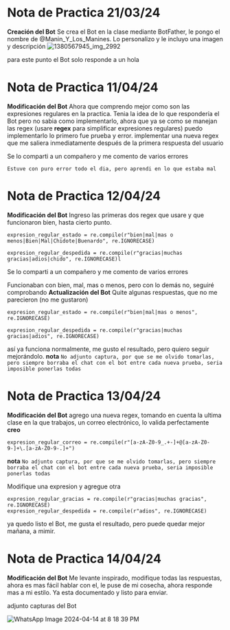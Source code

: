 # Nota de Practica 21/03/24

**Creación del Bot**
Se crea el Bot en la clase mediante BotFather, le pongo el nombre de @Manin_Y_Los_Manines.
Lo personalizo y le incluyo una imagen y descripción
 ![1380567945_img_2992](https://github.com/PZ222/Lenguajes_y_Automatas_Manin/assets/103959963/322c1cd6-bfbc-46dd-9834-a0cd3e9c60de)

para este punto el Bot solo responde a un hola
 
# Nota de Practica 11/04/24

**Modificación del Bot**
Ahora que comprendo mejor como son las expresiones regulares en la practica.
Tenia la idea de lo que respondería el Bot pero no sabia como implementarlo, ahora que ya se como se manejan las regex (usare **regex** para simplificar expresiones regulares) puedo implementarlo
lo primero fue prueba y error.
implementar una nueva regex que me saliera inmediatamente después de la primera respuesta del usuario

Se lo comparti a un compañero y me comento de varios errores

`Estuve con puro error todo el dia, pero aprendi en lo que estaba mal`

# Nota de Practica 12/04/24

**Modificación del Bot**
Ingreso las primeras dos regex que usare y que funcionaron bien, hasta cierto punto.

    expresion_regular_estado = re.compile(r"bien|mal|mas o menos|Bien|Mal|Chidote|Buenardo", re.IGNORECASE)

    expresion_regular_despedida = re.compile(r"gracias|muchas gracias|adios|chido", re.IGNORECASE)l

Se lo comparti a un compañero y me comento de varios errores

Funcionaban con bien, mal, mas o menos, pero con lo demás no, seguiré comprobando
**Actualización del Bot**
Quite algunas respuestas, que no me parecieron (no me gustaron)

    expresion_regular_estado = re.compile(r"bien|mal|mas o menos", re.IGNORECASE)

    expresion_regular_despedida = re.compile(r"gracias|muchas gracias|adios", re.IGNORECASE)

así ya funciona normalmente, me gusto el resultado, pero quiero seguir mejorándolo.
**nota** `No adjunto captura, por que se me olvido tomarlas, pero siempre borraba el chat con el bot entre cada nueva prueba, seria imposible ponerlas todas`
# Nota de Practica 13/04/24

**Modificación del Bot**
agrego una nueva regex, tomando en cuenta la ultima clase en la que trabajos, un correo electrónico, lo valida perfectamente **creo** 

    expresion_regular_correo = re.compile(r"[a-zA-Z0-9_.+-]+@[a-zA-Z0-9-]+\.[a-zA-Z0-9-.]+")

**nota** `No adjunto captura, por que se me olvido tomarlas, pero siempre borraba el chat con el bot entre cada nueva prueba, seria imposible ponerlas todas`

Modifique una expresion y agregue otra 

    expresion_regular_gracias = re.compile(r"gracias|muchas gracias", re.IGNORECASE)
    expresion_regular_despedida = re.compile(r"adios", re.IGNORECASE) 

 ya quedo listo el Bot, me gusta el resultado, pero puede quedar mejor mañana, a mimir.

# Nota de Practica 14/04/24

**Modificación del Bot**
Me levante inspirado, modifique todas las respuestas, ahora es mas fácil hablar con el, le puse de mi cosecha, ahora responde mas a mi estilo.
Ya esta documentado y listo para enviar.

adjunto capturas del Bot

![WhatsApp Image 2024-04-14 at 8 18 39 PM](https://github.com/PZ222/Lenguajes_y_Automatas_Manin/assets/103959963/7d44ed9f-386c-4e87-966a-ac6b2b0aaaee)
